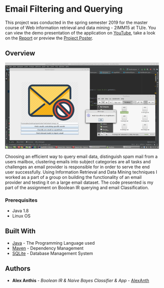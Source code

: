 # Email Filtering and Querying  

This project was conducted in the spring semester 2019 for the master course of Web information retrieval
and data mining -  2IMM15 at TU/e. You can view the demo presentation of the application on [YouTube](https://www.youtube.com/watch?v=2xcqqoetBsk&feature=youtu.be), take a look on the [Report](documentation/IRDM%20project%20report%20git.pdf) or preview the [Project Poster](documentation/poster.pdf).

## Overview

<p align="center"><img src="documentation/Screenshot%20classifier.png" width=550 align=center/></p>

Choosing an efficient way to query email data, distinguish spam mail from a users mailbox, clustering emails into subject categories 
are all tasks and challenges an email provider is responsible for in order to serve the end user successfully.
Using Information Retrieval and Data Mining techniques I worked as a part of a group on building the functionality of 
an email provider and testing it on a large email dataset. The code presented is my part of the assignment on Boolean IR querying and email Classification.


      
### Prerequisites

* Java 1.8 
* Linux OS

## Built With

* [Java](https://www.java.com/en/) - The Programming Language used
* [Maven](https://maven.apache.org/) - Dependency Management
* [SQLite](https://www.sqlite.org/index.html) - Database Management System

## Authors

* **Alex Anthis** - *Boolean IR & Naive Bayes Classifier & App* - [AlexAnth](https://github.com/AlexAnth)


